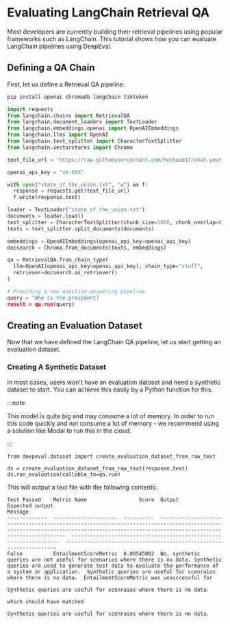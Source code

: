 # Evaluating LangChain Retrieval QA

Most developers are currently building their retrieval pipelines using popular frameworks such as LangChain. This tutorial shows how you can evaluate LangChain pipelines using DeepEval.

## Defining a QA Chain

First, let us define a Retrieval QA pipeline.

```bash
pip install openai chromadb langchain tiktoken
```

```python
import requests
from langchain.chains import RetrievalQA
from langchain.document_loaders import TextLoader
from langchain.embeddings.openai import OpenAIEmbeddings
from langchain.llms import OpenAI
from langchain.text_splitter import CharacterTextSplitter
from langchain.vectorstores import Chroma

text_file_url = "https://raw.githubusercontent.com/hwchase17/chat-your-data/master/state_of_the_union.txt"

openai_api_key = "sk-XXX"

with open("state_of_the_union.txt", "w") as f:
  response = requests.get(text_file_url)
  f.write(response.text)

loader = TextLoader("state_of_the_union.txt")
documents = loader.load()
text_splitter = CharacterTextSplitter(chunk_size=1000, chunk_overlap=0)
texts = text_splitter.split_documents(documents)

embeddings = OpenAIEmbeddings(openai_api_key=openai_api_key)
docsearch = Chroma.from_documents(texts, embeddings)

qa = RetrievalQA.from_chain_type(
  llm=OpenAI(openai_api_key=openai_api_key), chain_type="stuff",
  retriever=docsearch.as_retriever()
)

# Providing a new question-answering pipeline
query = "Who is the president?
result = qa.run(query)

```

## Creating an Evaluation Dataset

Now that we have defined the LangChain QA pipeline, let us start getting an evaluation dataset.

### Creating A Synthetic Dataset

In most cases, users won't have an evaluation dataset and need a synthetic dataset to start. You can achieve this easily by a Python function for this.

:::note

This model is quite big and may consume a lot of memory. In order to run this code quickly and not consume a lot of memory - we recommend using a solution like Modal to run this in the cloud.

:::

```
from deepeval.dataset import create_evaluation_dataset_from_raw_text

ds = create_evaluation_dataset_from_raw_text(response.text)
ds.run_evaluation(callable_fn=qa.run)
```

This will output a text file with the following contents:

```
Test Passed    Metric Name                 Score  Output                                                                                                                                                                               Expected output                                                     Message
-------------  ---------------------  ----------  -----------------------------------------------------------------------------------------------------------------------------------------------------------------------------------  ------------------------------------------------------------------  -------------------------------------------------------------------
False          EntailmentScoreMetric  0.00545002  No, synthetic queries are not useful for scenarios where there is no data. Synthetic queries are used to generate test data to evaluate the performance of a system or application.  Synthetic queries are useful for scenraios where there is no data.  EntailmentScoreMetric was unsuccessful for
                                                                                                                                                                                                                                                                                                           Synthetic queries are useful for scenraios where there is no data.
                                                                                                                                                                                                                                                                                                           which should have matched
                                                                                                                                                                                                                                                                                                           Synthetic queries are useful for scenraios where there is no data.
```
